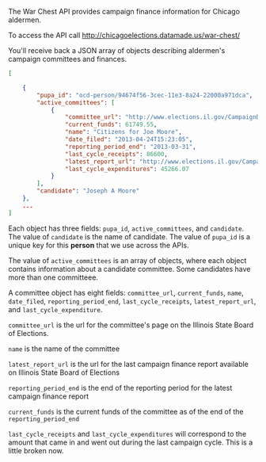 The War Chest API provides campaign finance information for Chicago aldermen.

To access the API call http://chicagoelections.datamade.us/war-chest/

You'll receive back a JSON array of objects describing aldermen's campaign committees and finances.

```json
[

    {
        "pupa_id": "ocd-person/94674f56-3cec-11e3-8a24-22000a971dca",
        "active_committees": [
            {
                "committee_url": "http://www.elections.il.gov/CampaignDisclosure/CommitteeDetail.aspx?id=6380",
                "current_funds": 61749.55,
                "name": "Citizens for Joe Moore",
                "date_filed": "2013-04-24T15:23:05",
                "reporting_period_end": "2013-03-31",
                "last_cycle_receipts": 86600,
                "latest_report_url": "http://www.elections.il.gov/CampaignDisclosure/D2Quarterly.aspx?id=500538",
                "last_cycle_expenditures": 45266.07
            }
        ],
        "candidate": "Joseph A Moore"
    },
    ...
]
```

Each object has three fields: `pupa_id`, `active_committees`, and `candidate`. The value of `candidate` is the name of candidate.
The value of `pupa_id` is a unique key for this **person** that we use across the APIs. 

The value of `active_committees` is an array of objects, where each object contains information about a candidate committee. Some
candidates have more than one committeee.

A committee object has eight fields: `committee_url`, `current_funds`, `name`, `date_filed`, `reporting_period_end`, 
`last_cycle_receipts`, `latest_report_url`, and `last_cycle_expenditure`. 

`committee_url` is the url for the committee's page on the Illinois State Board of Elections. 

`name` is the name of the committee

`latest_report_url` is the url for the last campaign finance report available on Illinois State Board of Elections

`reporting_period_end` is the end of the reporting period for the latest campaign finance report

`current_funds` is the current funds of the committee as of the end of the `reporting_period_end`

`last_cycle_receipts` and `last_cycle_expenditures` will correspond to the amount that came in and went out during
the last campaign cycle. This is a little broken now.

